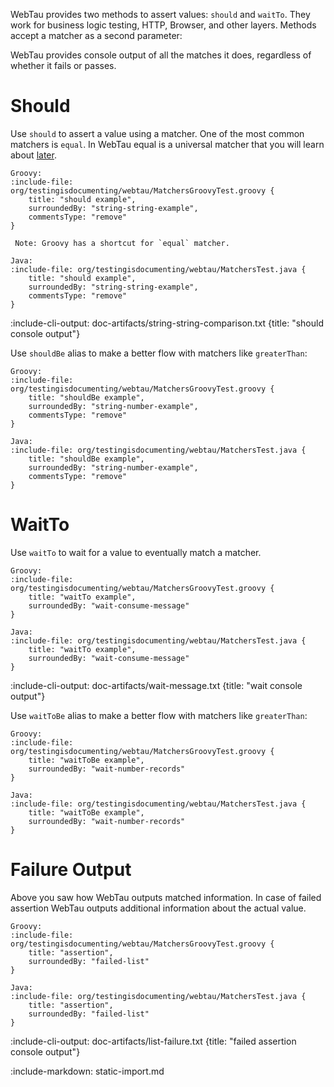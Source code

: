 WebTau provides two methods to assert values: `should` and `waitTo`. They work for business logic testing, HTTP, Browser, and other layers.
Methods accept a matcher as a second parameter:

WebTau provides console output of all the matches it does, regardless of whether it fails or passes.

# Should 

Use `should` to assert a value using a matcher. One of the most common matchers is `equal`.
In WebTau equal is a universal matcher that you will learn about [later](matchers/universal-compare).

```tabs
Groovy: 
:include-file: org/testingisdocumenting/webtau/MatchersGroovyTest.groovy {
    title: "should example",
    surroundedBy: "string-string-example",
    commentsType: "remove"
}

 Note: Groovy has a shortcut for `equal` matcher.

Java: 
:include-file: org/testingisdocumenting/webtau/MatchersTest.java {
    title: "should example",
    surroundedBy: "string-string-example",
    commentsType: "remove"
} 
``` 

:include-cli-output: doc-artifacts/string-string-comparison.txt {title: "should console output"}

Use `shouldBe` alias to make a better flow with matchers like `greaterThan`:

```tabs
Groovy: 
:include-file: org/testingisdocumenting/webtau/MatchersGroovyTest.groovy {
    title: "shouldBe example",
    surroundedBy: "string-number-example",
    commentsType: "remove"
}

Java: 
:include-file: org/testingisdocumenting/webtau/MatchersTest.java {
    title: "shouldBe example",
    surroundedBy: "string-number-example",
    commentsType: "remove"
} 
``` 

# WaitTo

Use `waitTo` to wait for a value to eventually match a matcher. 

```tabs
Groovy: 
:include-file: org/testingisdocumenting/webtau/MatchersGroovyTest.groovy {
    title: "waitTo example",
    surroundedBy: "wait-consume-message"
}

Java: 
:include-file: org/testingisdocumenting/webtau/MatchersTest.java {
    title: "waitTo example",
    surroundedBy: "wait-consume-message"
} 
``` 

:include-cli-output: doc-artifacts/wait-message.txt {title: "wait console output"}

Use `waitToBe` alias to make a better flow with matchers like `greaterThan`:

```tabs
Groovy: 
:include-file: org/testingisdocumenting/webtau/MatchersGroovyTest.groovy {
    title: "waitToBe example",
    surroundedBy: "wait-number-records"
}

Java: 
:include-file: org/testingisdocumenting/webtau/MatchersTest.java {
    title: "waitToBe example",
    surroundedBy: "wait-number-records"
} 
``` 

# Failure Output

Above you saw how WebTau outputs matched information.
In case of failed assertion WebTau outputs additional information about the actual value.


```tabs
Groovy: 
:include-file: org/testingisdocumenting/webtau/MatchersGroovyTest.groovy {
    title: "assertion",
    surroundedBy: "failed-list"
}

Java: 
:include-file: org/testingisdocumenting/webtau/MatchersTest.java {
    title: "assertion",
    surroundedBy: "failed-list"
} 
``` 

:include-cli-output: doc-artifacts/list-failure.txt {title: "failed assertion console output"}

:include-markdown: static-import.md

